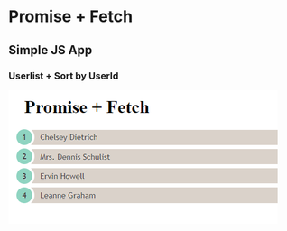 # Promise + Fetch

## Simple JS App

### Userlist + Sort by UserId

![Promise/Fetch](screenshot/promise-fetch.png 'Userlist')
